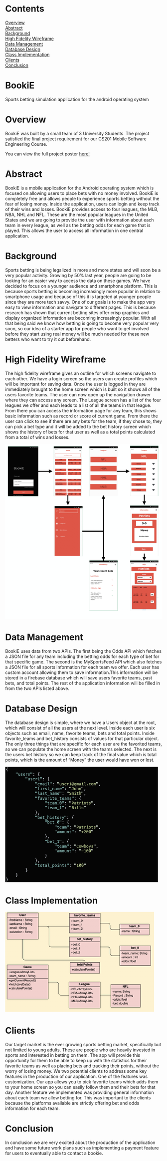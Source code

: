 # Contents
[Overview](#overview) \
[Abstract](#abstract) \
[Background](#background) \
[High Fidelity Wireframe](#high-fidelity-wireframe) \
[Data Management](#data-management) \
[Database Design](#database-design) \
[Class Implementation](#class-implementation) \
[Clients](#clients) \
[Conclusion](#conclusion)
# BookiE
Sports betting simulation application for the android operating system

# Overview
BookiE was built by a small team of 3 University Students. The project satisfied the final project requirement for our CS201 Mobile Software Engineering Course. 

You can view the full project poster [here!](images/BookiEPoster.pdf)

# Abstract
BookiE is a mobile application for the Android operating system which is focused on allowing users to place bets with no money involved. BookiE is completely free and allows people to experience sports betting without the fear of losing money. Inside the application, users can login and keep track of their wins and losses. BookiE provides access to four leagues, the MLB, NBA, NHL and NFL. These are the most popular leagues in the United States and we are going to provide the user with information about each team in every league, as well as the betting odds for each game that is played. This allows the user to access all information in one central application.

# Background
Sports betting is being legalized in more and more states and will soon be a very popular activity. Growing by 50% last year, people are going to be looking for an easier way to access the data on these games. We have decided to focus on a younger audience and smartphone platform. This is because sports betting is becoming increasingly more popular in relation to smartphone usage and because of this it is targeted at younger people since they are more tech savvy. One of our goals is to make the app very easy to view information and navigate to different pages. This is because research has shown that current betting sites offer crisp graphics and display organized information are becoming increasingly popular. With all that being said we know how betting is going to become very popular very soon, so our idea of a starter app for people who want to get involved before they start using real money will be much needed for these new betters who want to try it out beforehand.

# High Fidelity Wireframe
The high fidelity wireframe gives an outline for which screens navigate to each other. We have a login screen so the users can create profiles which will be important for saving data. Once the user is logged in they are immediately brought to the home screen which is built so it shows all of the users favorite teams. The user can now open up the navigation drawer where they can access any screen. The League screen has a list of the four leagues we offer and each leads to a list of all the teams in that league. From there you can access the information page for any team, this shows basic information such as record or score of current game. From there the user can click to see if there are any bets for the team, if they chose to, they can pick a bet type and it will be added to the bet history screen which shows the history of bets for that user as well as a total points calculated from a total of wins and losses.

![HFWireFrame](images/hfwf.png)

# Data Management
BookiE uses data from two APIs. The first being the Odds API which fetches a JSON file for any team including the betting odds for each type of bet for that specific game. The second is the MySportsFeed API which also fetches a JSON file for all sports information for each team we offer. Each user has custom account allowing them to save information.This information will be stored in a firebase database which will save users favorite teams, past bets, and total points. The rest of the application information will be filled in from the two APIs listed above.

# Database Design
The database design is simple, where we have a Users object at the root, which will consist of all the users at the next level. Inside each user is six objects such as email, name, favorite teams, bets and total points. Inside favorite_teams and bet_history consists of values for that particular object. The only three things that are specific for each user are the favorited teams, so we can populate the home screen with the teams selected. The next is the users bet history so we can keep track of the final value which is total points, which is the amount of “Money” the user would have won or lost.

![DB Design](images/dbdesign.png)

# Class Implementation

![Class Implementation](images/classimp.png)

# Clients
Our target market is the ever growing sports betting market, specifically but not limited to young adults. These are people who are heavily invested in sports and interested in betting on them. The app will provide this opportunity for them to be able to keep up with the statistics for their favorite teams as well as placing bets and tracking their points, without the worry of losing money. We two potential clients to address some key features in the production of our application. One of the features was customization. Our app allows you to pick favorite teams which adds them to your home screen so you can easily follow them and their bets for that day. Another feature we implemented was providing general information about each team we allow betting for. This was important to the clients because the platforms available are strictly offering bet and odds information for each team.

# Conclusion
In conclusion we are very excited about the production of the application and have some future work plans such as implementing a payment feature for users to eventually able to contact a bookie. 





